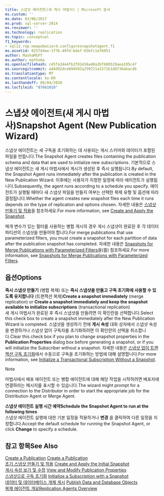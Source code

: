 ```yaml
---
title: 스냅샷 에이전트(새 게시 마법사) | Microsoft 문서
ms.custom: ''
ms.date: 03/06/2017
ms.prod: sql-server-2014
ms.reviewer: ''
ms.technology: replication
ms.topic: conceptual
f1_keywords:
- sql12.rep.newpubwizard.configuresnapshotagent.f1
ms.assetid: 0257d4ee-1f7b-49fd-b4ef-65bfc1ef6951
author: MashaMSFT
ms.author: mathoma
ms.openlocfilehash: c45fa3444fb2f81436a40a2bfb80519aea105c47
ms.sourcegitcommit: ad4d92dce894592a259721a1571b1d8736abacdb
ms.translationtype: MT
ms.contentlocale: ko-KR
ms.lasthandoff: 08/04/2020
ms.locfileid: "87661010"
---
```

# <a name="snapshot-agent-new-publication-wizard"></a><span data-ttu-id="66702-102">스냅샷 에이전트(새 게시 마법사)</span><span class="sxs-lookup"><span data-stu-id="66702-102">Snapshot Agent (New Publication Wizard)</span></span>
  <span data-ttu-id="66702-103">스냅샷 에이전트는 새 구독을 초기화하는 데 사용되는 게시 스키마와 데이터가 포함된 파일을 만듭니다.</span><span class="sxs-lookup"><span data-stu-id="66702-103">The Snapshot Agent creates files containing the publication schema and data that are used to initialize new subscriptions.</span></span> <span data-ttu-id="66702-104">기본적으로 스냅샷 에이전트는 새 게시 마법사에서 게시가 생성된 후 즉시 실행됩니다.</span><span class="sxs-lookup"><span data-stu-id="66702-104">By default, the Snapshot Agent runs immediately after the publication is created in the New Publication Wizard.</span></span> <span data-ttu-id="66702-105">이후에는 사용자가 지정한 일정에 따라 에이전트가 실행됩니다.</span><span class="sxs-lookup"><span data-stu-id="66702-105">Subsequently, the agent runs according to a schedule you specify.</span></span> <span data-ttu-id="66702-106">에이전트가 실행될 때마다 새 스냅샷 파일을 만들지 여부는 선택한 복제 유형 및 옵션에 따라 결정됩니다.</span><span class="sxs-lookup"><span data-stu-id="66702-106">Whether the agent creates new snapshot files each time it runs depends on the type of replication and options chosen.</span></span> <span data-ttu-id="66702-107">자세한 내용은 [스냅샷 만들기 및 적용](create-and-apply-the-snapshot.md)을 참조하세요.</span><span class="sxs-lookup"><span data-stu-id="66702-107">For more information, see [Create and Apply the Snapshot](create-and-apply-the-snapshot.md).</span></span>  
  
 <span data-ttu-id="66702-108">매개 변수가 있는 필터를 사용하는 병합 게시의 경우 게시 스냅샷이 완료된 후 각 데이터 파티션의 스냅샷을 만들어야 합니다.</span><span class="sxs-lookup"><span data-stu-id="66702-108">For merge publications that use parameterized filters, you must create a snapshot for each partition of data after the publication snapshot has completed.</span></span> <span data-ttu-id="66702-109">자세한 내용은 [Snapshots for Merge Publications with Parameterized Filters](snapshots-for-merge-publications-with-parameterized-filters.md)을(를) 참조하세요.</span><span class="sxs-lookup"><span data-stu-id="66702-109">For more information, see [Snapshots for Merge Publications with Parameterized Filters](snapshots-for-merge-publications-with-parameterized-filters.md).</span></span>  
  
## <a name="options"></a><span data-ttu-id="66702-110">옵션</span><span class="sxs-lookup"><span data-stu-id="66702-110">Options</span></span>  
 <span data-ttu-id="66702-111">**즉시 스냅샷 만들기** (병합 복제) 또는 **즉시 스냅샷을 만들고 구독 초기화에 사용할 수 있도록 유지합니다** (트랜잭션 복제)</span><span class="sxs-lookup"><span data-stu-id="66702-111">**Create a snapshot immediately** (merge replication) or **Create a snapshot immediately and keep the snapshot available to initialize subscriptions** (transactional replication)</span></span>  
 <span data-ttu-id="66702-112">새 게시 마법사가 완료된 후 즉시 스냅샷을 만들려면 이 확인란을 선택합니다.</span><span class="sxs-lookup"><span data-stu-id="66702-112">Select this check box to create a snapshot immediately after the New Publication Wizard is completed.</span></span> <span data-ttu-id="66702-113">스냅샷을 생성하기 전에 **게시 속성** 대화 상자에서 스냅샷 속성을 변경하거나 스냅샷 없이 구독자를 초기화하려면 이 확인란의 선택을 취소합니다.</span><span class="sxs-lookup"><span data-stu-id="66702-113">Clear this check box if you plan to change snapshot properties in the **Publication Properties** dialog box before generating a snapshot, or if you will initialize the Subscriber without a snapshot.</span></span> <span data-ttu-id="66702-114">자세한 내용은 [스냅샷 없이 트랜잭션 구독 초기화](initialize-a-transactional-subscription-without-a-snapshot.md)에서 수동으로 구독을 초기화하는 방법에 대해 설명합니다.</span><span class="sxs-lookup"><span data-stu-id="66702-114">For more information, see [Initialize a Transactional Subscription Without a Snapshot](initialize-a-transactional-subscription-without-a-snapshot.md).</span></span>  
  
> [!NOTE]  
>  <span data-ttu-id="66702-115">마법사에서 배포 에이전트 또는 병합 에이전트에 대해 해당 작업을 시작하려면 배포자에 연결하라는 메시지를 표시할 수 있습니다.</span><span class="sxs-lookup"><span data-stu-id="66702-115">The wizard might prompt for a connection to the Distributor in order to start the appropriate job for the Distribution Agent or Merge Agent.</span></span>  
  
 <span data-ttu-id="66702-116">**스냅샷 에이전트 실행 시간 예약**</span><span class="sxs-lookup"><span data-stu-id="66702-116">**Schedule the Snapshot Agent to run at the following times**</span></span>  
 <span data-ttu-id="66702-117">스냅샷 에이전트 실행에 대한 기본 일정을 적용하거나 **변경** 을 클릭하여 다른 일정을 지정합니다.</span><span class="sxs-lookup"><span data-stu-id="66702-117">Accept the default schedule for running the Snapshot Agent, or click **Change** to specify a schedule.</span></span>  
  
## <a name="see-also"></a><span data-ttu-id="66702-118">참고 항목</span><span class="sxs-lookup"><span data-stu-id="66702-118">See Also</span></span>  
 <span data-ttu-id="66702-119">[Create a Publication](publish/create-a-publication.md) </span><span class="sxs-lookup"><span data-stu-id="66702-119">[Create a Publication](publish/create-a-publication.md) </span></span>  
 <span data-ttu-id="66702-120">[초기 스냅샷 만들기 및 적용](create-and-apply-the-initial-snapshot.md) </span><span class="sxs-lookup"><span data-stu-id="66702-120">[Create and Apply the Initial Snapshot](create-and-apply-the-initial-snapshot.md) </span></span>  
 <span data-ttu-id="66702-121">[게시 속성 보기 및 수정](publish/view-and-modify-publication-properties.md) </span><span class="sxs-lookup"><span data-stu-id="66702-121">[View and Modify Publication Properties](publish/view-and-modify-publication-properties.md) </span></span>  
 <span data-ttu-id="66702-122">[스냅샷으로 구독 초기화](initialize-a-subscription-with-a-snapshot.md) </span><span class="sxs-lookup"><span data-stu-id="66702-122">[Initialize a Subscription with a Snapshot](initialize-a-subscription-with-a-snapshot.md) </span></span>  
 <span data-ttu-id="66702-123">[데이터 및 데이터베이스 개체 게시](publish/publish-data-and-database-objects.md) </span><span class="sxs-lookup"><span data-stu-id="66702-123">[Publish Data and Database Objects](publish/publish-data-and-database-objects.md) </span></span>  
 [<span data-ttu-id="66702-124">복제 에이전트 개요</span><span class="sxs-lookup"><span data-stu-id="66702-124">Replication Agents Overview</span></span>](agents/replication-agents-overview.md)  
  
  
